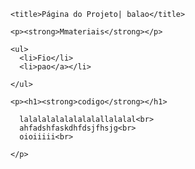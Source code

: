 <!DOCTYPE html>
<html lang="en-US">

  <head>
    <meta charset='utf-8'>
    <meta http-equiv="X-UA-Compatible" content="chrome=1">
    <meta name="viewport" content="width=device-width,maximum-scale=2">
    <meta name="description" content="Projeto : megazord">

    
    <title>Página do Projeto| balao</title>


  </head>

  <body>




    <p><strong>Mmateriais</strong></p>

    <ul>
      <li>Fio</li>
      <li>pao</a></li>

    </ul>

    <p><h1><strong>codigo</strong></h1>

      lalalalalalalalalallalalal<br>
      ahfadshfaskdhfdsjfhsjg<br>
      oioiiiii<br>

    </p>


  





    
  </body>
</html>

